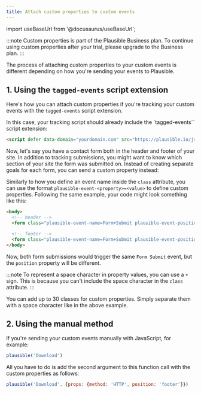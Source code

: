 ```yaml
---
title: Attach custom properties to custom events
---
```


import useBaseUrl from '@docusaurus/useBaseUrl';

:::note
Custom properties is part of the Plausible Business plan. To continue using custom properties after your trial, please upgrade to the Business plan.
:::

The process of attaching custom properties to your custom events is different depending on how you're sending your events to Plausible.

## 1. Using the `tagged-events` script extension

Here's how you can attach custom properties if you're tracking your custom events with the `tagged-events` script extension.

In this case, your tracking script should already include the `tagged-events`` script extension:

```html
<script defer data-domain="yourdomain.com" src="https://plausible.io/js/script.tagged-events.js"></script>
```

Now, let's say you have a contact form both in the header and footer of your site. In addition to tracking submissions, you might want to know which section of your site the form was submitted on. Instead of creating separate goals for each form, you can send a custom property instead:

Similarly to how you define an event name inside the `class` attribute, you can use the format `plausible-event-<property>=<value>` to define custom properties. Following the same example, your code might look something like this:

```html
<body>
  <!-- header -->
  <form class="plausible-event-name=Form+Submit plausible-event-position=header">...</form>

  <!-- footer -->
  <form class="plausible-event-name=Form+Submit plausible-event-position=footer">...</form>
</body>
```

Now, both form submissions would trigger the same `Form Submit` event, but the `position` property will be different.

:::note
To represent a space character in property values, you can use a `+` sign. This is because you can't include the space character in the `class` attribute.
:::

You can add up to 30 classes for custom properties. Simply separate them with a space character like in the above example.

## 2. Using the manual method

If you're sending your custom events manually with JavaScript, for example:

```js
plausible('Download')
```

All you have to do is add the second argument to this function call with the custom properties as follows:

```js
plausible('Download', {props: {method: 'HTTP', position: 'footer'}})
```

